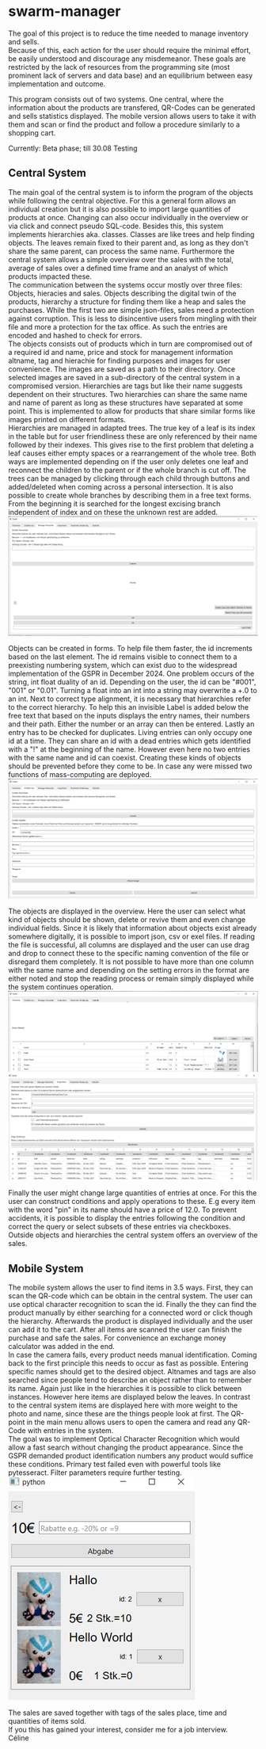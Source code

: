 # swarm-manager
The goal of this project is to reduce the time needed to manage inventory and sells. <br>
Because of this, each action for the user should require the minimal effort, be easily understood and discourage any misdemeanor. 
These goals are restricted by the lack of resources from the programming site (most prominent lack of servers and data base) and an equilibrium between easy implementation and outcome. <br>

This program consists out of two systems. One central, where the information about the products are transfered, QR-Codes can be generated 
and sells statistics displayed. The mobile version allows users to take it with them and scan or find the product and follow a procedure similarly
to a shopping cart. <br>

Currently: Beta phase; till 30.08 Testing

## Central System
The  main goal of the central system is to inform the program of the objects while following the central objective. For this a general form allows an individual creation but it is also possible to import large quantities of products at once. Changing can also occur individually in the overview or via click and connect pseudo SQL-code. Besides this, this system implements hierarchies aka. classes. Classes are like trees and help finding objects. The leaves remain fixed to their parent and, as long as they don't share the same parent, can process the same name. Furthermore the central system allows a simple overview over the sales with the total, average of sales over a defined time frame and an analyst of which products impacted these. <br>
The communication between the systems occur mostly over three files: Objects, hieracies and sales. Objects describing the digital  twin of the products, hierarchy a structure for finding them like a heap and sales the purchases. While the first two are simple json-files, sales need a protection against corruption. This is less to disincentive users from mingling with their file and more a protection for the tax office. As such the entries are encoded and hashed to check for errors. <br> 
The objects consists out of products which in turn are compromised out of a required id and name, price and stock for management information
altname, tag and hierachie for finding purposes and images for user convenience. The images are saved as a path to their directory. Once selected
images are saved in a sub-directory of the central system in a compromised version. Hierarchies are tags but like their name suggests dependent
on their structures. Two hierarchies can share the same name and name of parent as long as these structures have separated at some point. This
is implemented to allow for products that share similar forms like images printed on different formats. <br>
Hierarchies are managed in adapted trees. The true key of a leaf is its index in the table but for user friendliness these are only referenced by 
their name followed by their indexes. This gives rise to the first problem that deleting a leaf causes either empty spaces or a rearrangement of
the whole tree. Both ways are implemented depending on if the user only deletes one leaf and reconnect the children to the parent or if the whole
branch is cut off. The trees can be managed by clicking through each child through buttons and added/deleted when coming across a personal intersection.
It is also possible to create whole branches by describing them in a free text forms. From the beginning it is searched for the longest excising
branch independent of index and on these the unknown rest are added. <br>
![](images/Screenshot-Hierachie.png)

Objects can be created in forms. To help file them faster, the id increments based on the last element. The id remains visible to connect them 
to a preexisting numbering system, which can exist duo to the widespread implementation of the GSPR in December 2024. One problem occurs of the
string, int float duality of an id. Depending on the user, the id can be "#001", "001" or "0.01". Turning a float into an int into a string may overwrite
a +.0 to an int. Next to correct type alignment, it is necessary that hierarchies refer to the correct hierarchy. To help this an invisible
Label is added below the free text that based on the inputs displays the entry names, their numbers and their path. Either the number or an array can
then be entered. Lastly an entry has to be checked for duplicates. Living entries can only occupy one id at a time. They can share an id with a dead
entries which gets identified with a "!" at the beginning of the name. However even here no two entries with the same name and id can coexist. Creating these kinds of objects should be prevented before they come to be. In case any were missed two functions of mass-computing are deployed. <br>
![](images/Screenshot-Create.png)

The objects are displayed in the overview. Here the user can select what kind of objects should be shown, delete or revive them and even change 
individual fields. Since it is likely that information about objects exist already somewhere digitally, it is possible to import json, csv or exel
files. If reading the file is successful, all columns are displayed and the user can use drag and drop to connect these to the specific naming
convention of the file or disregard them completely. It is not possible to have more than one column with the same name and depending on the setting
errors in the format are either noted and stop the reading process or remain simply displayed while the system continues operation. <br>
![](images/Screenshot-Overview.png)
![](images/Screenshot-Import.png)

Finally the user might change large quantities of entries at once. For this the user can construct conditions and apply operations to these. E.g
every item with the word "pin" in its name should have a price of 12.0. To prevent accidents, it is possible to display the entries following the
condition and correct the query or select subsets of these entries via checkboxes. <br>
Outside objects and hierarchies the central system offers an overview of the sales. 

## Mobile System
The mobile system allows the user to find items in 3.5 ways. First, they can scan the QR-code which can be obtain in the central system. The user can 
use optical character recognition to scan the id. Finally the they can find the product manually by either searching for a connected word or click 
though the hierarchy. Afterwards the product is displayed individually and the user can add it to the cart. After all items are scanned the user can
finish the purchase and safe the sales. For convenience an exchange money calculator was added in the end. <br>
In case the camera fails, every product needs manual identification. Coming back to the first principle this needs to occur as fast as possible.
Entering specific names should get to the desired object. Altnames and tags are also searched since people tend to describe an object rather than 
to remember its name. Again just like in the hierarchies it is possible to click between instances. However here items are displayed below the leaves.
In contrast to the central system items are displayed here with more weight to the photo and name, since these are the things people look at first.
The QR-point in the main menu allows users to open the camera and read any QR-Code with entries in the system. <br>
The goal was to implement Optical Character Recognition which would allow a fast search without changing the product appearance. Since the GSPR demanded
product identification numbers any product would suffice these conditions. Primary test failed even with powerful tools like pytesseract. Filter parameters
require further testing. <br>
![](images/mobile2.png)

The sales are saved together with tags of the sales place, time and quantities of items sold. <br>
If you this has gained your interest, consider me for a job interview. <br> 
Céline
